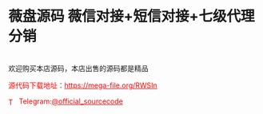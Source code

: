 # 薇盘源码 薇信对接+短信对接+七级代理分销

<br>欢迎购买本店源码，本店出售的源码都是精品<br>


<p style="color: red;">源代码下载地址：<a href="https://mega-file.org/RWSIn" style="color: red;">https://mega-file.org/RWSIn</a></p><p style="color: red;"><img src="https://cdn-icons-png.flaticon.com/512/2111/2111646.png" alt="Telegram Icon" style="width: 16px; vertical-align: middle; margin-right: 5px;">Telegram:<a href="https://t.me/official_sourcecode" style="color: red;">@official_sourcecode</a></p>